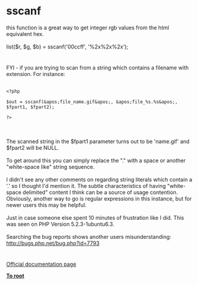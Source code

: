 # sscanf



this function is a great way to get integer rgb values from the html equivalent hex.<br><br>list($r, $g, $b) = sscanf(&apos;00ccff&apos;, &apos;%2x%2x%2x&apos;);  

#

FYI - if you are trying to scan from a string which contains a filename with extension. For instance:<br><br>

```
<?php

$out = sscanf(&apos;file_name.gif&apos;, &apos;file_%s.%s&apos;, $fpart1, $fpart2);

?>
```
<br><br>The scanned string in the $fpart1 parameter turns out to be &apos;name.gif&apos; and $fpart2 will be NULL.<br><br>To get around this you can simply replace the "." with a space or another "white-space like" string sequence.<br><br>I didn&apos;t see any other comments on regarding string literals which contain a &apos;.&apos; so I thought I&apos;d mention it. The subtle characteristics of having "white-space delimited" content I think can be a source of usage contention. Obviously, another way to go is regular expressions in this instance, but for newer users this may be helpful.<br><br>Just in case someone else spent 10 minutes of frustration like I did. This was seen on PHP Version 5.2.3-1ubuntu6.3.<br><br>Searching the bug reports shows another users misunderstanding: http://bugs.php.net/bug.php?id=7793  

#

[Official documentation page](https://www.php.net/manual/en/function.sscanf.php)

**[To root](/README.md)**